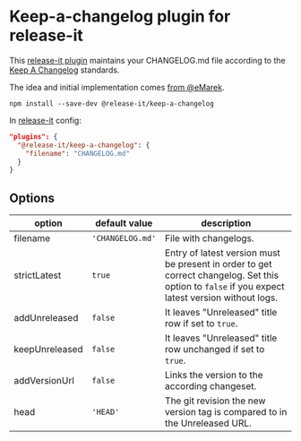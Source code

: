 # Keep-a-changelog plugin for release-it

This [release-it plugin](https://github.com/release-it/release-it/blob/master/docs/plugins.md) maintains your
CHANGELOG.md file according to the [Keep A Changelog](https://keepachangelog.com/) standards.

The idea and initial implementation comes [from @eMarek](https://github.com/release-it/release-it/issues/662).

```
npm install --save-dev @release-it/keep-a-changelog
```

In [release-it](https://github.com/release-it/release-it) config:

```json
"plugins": {
  "@release-it/keep-a-changelog": {
    "filename": "CHANGELOG.md"
  }
}
```

## Options

| option         | default value  | description                                                                                                                                      |
| -------------- | -------------- | ------------------------------------------------------------------------------------------------------------------------------------------------ |
| filename       | `'CHANGELOG.md'` | File with changelogs.                                                                                                                            |
| strictLatest   | `true`         | Entry of latest version must be present in order to get correct changelog. Set this option to `false` if you expect latest version without logs. |
| addUnreleased  | `false`        | It leaves "Unreleased" title row if set to `true`.                                                                                               |
| keepUnreleased | `false`        | It leaves "Unreleased" title row unchanged if set to `true`.                                                                                     |
| addVersionUrl  | `false`        | Links the version to the according changeset.                                                                                                    |
| head  | `'HEAD'`        | The git revision the new version tag is compared to in the Unreleased URL.                                                                               |
